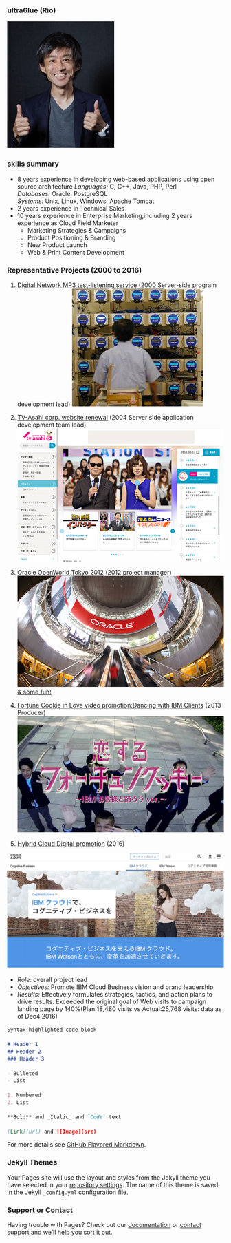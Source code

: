 ### ultra6lue (Rio)
![Image](img/ultra6lue.png)　　

### skills summary

- 8 years experience in developing web-based applications using open source architecture
  _Languages:_ C, C++, Java, PHP, Perl  
  _Databases:_ Oracle, PostgreSQL  
  _Systems:_ Unix, Linux, Windows, Apache Tomcat  
- 2 years experience in Technical Sales
- 10 years experience in Enterprise Marketing,including 2 years experience as Cloud Field Marketer  
  * Marketing Strategies & Campaigns  
  * Product Positioning & Branding  
  * New Product Launch  
  * Web & Print Content Development    
  
### Representative Projects (2000 to 2016)

1. [Digital Network MP3 test-listening service](http://www.atmarkit.co.jp/flinux/jirei/pioneer/pioneer_jirei.html)
(2000 Server-side program development lead)
![Image](img/kc.jpg)   

2. [TV-Asahi corp. website renewal](http://www.itmedia.co.jp/enterprise/articles/0503/22/news118.html)
(2004 Server side application development team lead)
![Image](img/tva.png)   

3. [Oracle OpenWorld Tokyo 2012](http://www.fujitsu.com/jp/products/computing/servers/unix/sparc-enterprise/events/oracle-ow/2012/correspondent/)
(2012 project manager)  
![Image](img/ow_mh_inside_2.jpg)   
[& some fun!](https://www.youtube.com/watch?v=QOyrynZq_0I/)

4. [Fortune Cookie in Love video promotion:Dancing with IBM Clients](https://www.youtube.com/watch?v=URLrRwlu6qI)
(2013 Producer)  
![Image](img/fc.png)　

5. [Hybrid Cloud Digital promotion](https://www.ibm.com/cognitive/jp-ja/cloud-for-cognitive/?S_PKG=&cm_mmc=Search_Google-_-9.1+MO+Mktg+Plan+Unknown_CA+Cloud-_-JP_JP-_-IBM+%E3%82%AF%E3%83%A9%E3%82%A6%E3%83%89_Broad_&cm_mmca1=000004QF&cm_mmca2=00000000&mkwid=8dbe2077-1563-4ff3-a8d2-75b2667c0fe0%7C620%7C13884)
(2016)   

![Image](img/hc.jpg)  

- _Role:_ overall project lead
- _Objectives:_ Promote IBM Cloud Business vision and brand leadership  
- _Results:_ Effectively formulates strategies, tactics, and action plans to drive results. Exceeded the original goal of Web visits to campaign landing page by 140%(Plan:18,480 visits vs Actual:25,768 visits: data as of Dec4,2016)  


```markdown
Syntax highlighted code block

# Header 1
## Header 2
### Header 3

- Bulleted
- List

1. Numbered
2. List

**Bold** and _Italic_ and `Code` text

[Link](url) and ![Image](src)
```

For more details see [GitHub Flavored Markdown](https://guides.github.com/features/mastering-markdown/).

### Jekyll Themes

Your Pages site will use the layout and styles from the Jekyll theme you have selected in your [repository settings](https://github.com/ultra6lue/ultra6lue.github.io/settings). The name of this theme is saved in the Jekyll `_config.yml` configuration file.

### Support or Contact

Having trouble with Pages? Check out our [documentation](https://help.github.com/categories/github-pages-basics/) or [contact support](https://github.com/contact) and we’ll help you sort it out.
